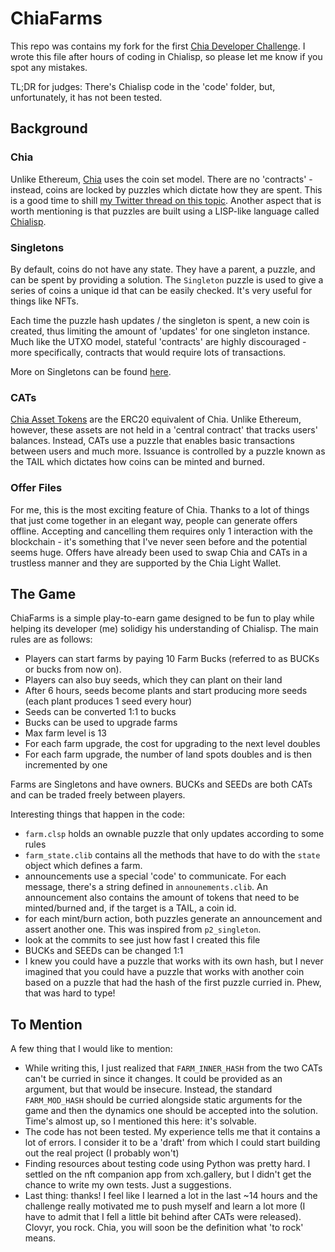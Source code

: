 # ChiaFarms

This repo was contains my fork for the first [Chia Developer Challenge](https://www.chia.net/2022/01/18/learn-chialisp-with-clovyr.en.html). I wrote this file after hours of coding in Chialisp, so please let me know if you spot any mistakes.

TL;DR for judges: There's Chialisp code in the 'code' folder, but, unfortunately, it has not been tested.

## Background

### Chia
Unlike Ethereum, [Chia](https://www.chia.net/) uses the coin set model. There are no 'contracts' - instead, coins are locked by puzzles which dictate how they are spent. This is a good time to shill [my Twitter thread on this topic](https://twitter.com/yakuh1t0/status/1484567282848313351?s=20&t=oXQwDLFcMzIROAWPFeAu0Q). Another aspect that is worth mentioning is that puzzles are built using a LISP-like language called [Chialisp](https://chialisp.com/).

### Singletons
By default, coins do not have any state. They have a parent, a puzzle, and can be spent by providing a solution. The `Singleton` puzzle is used to give a series of coins a unique id that can be easily checked. It's very useful for things like NFTs.

Each time the puzzle hash updates / the singleton is spent, a new coin is created, thus limiting the amount of 'updates' for one singleton instance. Much like the UTXO model, stateful 'contracts' are highly discouraged - more specifically, contracts that would require lots of transactions.

More on Singletons can be found [here](https://chialisp.com/docs/puzzles/singletons).

### CATs

[Chia Asset Tokens](https://chialisp.com/docs/puzzles/cats) are the ERC20 equivalent of Chia. Unlike Ethereum, however, these assets are not held in a 'central contract' that tracks users' balances. Instead, CATs use a puzzle that enables basic transactions between users and much more. Issuance is controlled by a puzzle known as the TAIL which dictates how coins can be minted and burned.

### Offer Files

For me, this is the most exciting feature of Chia. Thanks to a lot of things that just come together in an elegant way, people can generate offers offline. Accepting and cancelling them requires only 1 interaction with the blockchain - it's something that I've never seen before and the potential seems huge. Offers have already been used to swap Chia and CATs in a trustless manner and they are supported by the Chia Light Wallet.

## The Game

ChiaFarms is a simple play-to-earn game designed to be fun to play while helping its developer (me) solidigy his understanding of Chialisp. The main rules are as follows:
 * Players can start farms by paying 10 Farm Bucks (referred to as BUCKs or bucks from now on).
 * Players can also buy seeds, which they can plant on their land
 * After 6 hours, seeds become plants and start producing more seeds (each plant produces 1 seed every hour)
 * Seeds can be converted 1:1 to bucks
 * Bucks can be used to upgrade farms
 * Max farm level is 13
 * For each farm upgrade, the cost for upgrading to the next level doubles
 * For each farm upgrade, the number of land spots doubles and is then incremented by one

Farms are Singletons and have owners. BUCKs and SEEDs are both CATs and can be traded freely between players.

Interesting things that happen in the code:
 - `farm.clsp` holds an ownable puzzle that only updates according to some rules
 - `farm_state.clib` contains all the methods that have to do with the `state` object which defines a farm.
 - announcements use a special 'code' to communicate. For each message, there's a string defined in `announements.clib`. An announcement also contains the amount of tokens that need to be minted/burned and, if the target is a TAIL, a coin id.
 - for each mint/burn action, both puzzles generate an announcement and assert another one. This was inspired from `p2_singleton`.
 - look at the commits to see just how fast I created this file
 - BUCKs and SEEDs can be changed 1:1
 - I knew you could have a puzzle that works with its own hash, but I never imagined that you could have a puzzle that works with another coin based on a puzzle that had the hash of the first puzzle curried in. Phew, that was hard to type!

## To Mention
A few thing that I would like to mention:
 * While writing this, I just realized that `FARM_INNER_HASH` from the two CATs can't be curried in since it changes. It could be provided as an argument, but that would be insecure. Instead, the standard `FARM_MOD_HASH` should be curried alongside static arguments for the game and then the dynamics one should be accepted into the solution. Time's almost up, so I mentioned this here: it's solvable.
 * The code has not been tested. My experience tells me that it contains a lot of errors. I consider it to be a 'draft' from which I could start building out the real project (I probably won't)
 * Finding resources about testing code using Python was pretty hard. I settled on the nft companion app from xch.gallery, but I didn't get the chance to write my own tests. Just a suggestions.
 * Last thing: thanks! I feel like I learned a lot in the last ~14 hours and the challenge really motivated me to push myself and learn a lot more (I have to admit that I fell a little bit behind after CATs were released). Clovyr, you rock. Chia, you will soon be the definition what 'to rock' means.
